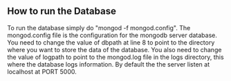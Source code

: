 ## How to run the Database

To run the database simply do "mongod -f mongod.config". The mongod.config file is the configuration for the mongodb server database. You need to change the value of dbpath at line 8 to point to the directory where you want to store the data of the database. You also need to change the value of logpath to point to the mongod.log file in the logs directory, this where the database logs information. By default the the server listen at localhost at PORT 5000.
